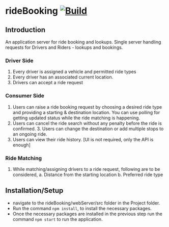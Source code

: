 # rideBooking [![Build](https://www.travis-ci.com/rohitdgp/rideBooking.svg?branch=main)](https://www.travis-ci.com/rohitdgp/rideBooking)

## Introduction
An application server for ride booking and lookups. Single server handling requests for Drivers and Riders - lookups and bookings.

### Driver Side
1. Every driver is assigned a vehicle and permitted ride types
2. Every driver has an associated current location. 
3. Drivers can accept a ride request 

### Consumer Side 
1. Users can raise a ride booking request by choosing a desired ride type and providing a starting & destination location. You can use polling for getting updated status while the ride matching is happening. 
2. Users can cancel the ride search without any penalty before the ride is confirmed. 3. Users can change the destination or add multiple stops to an ongoing ride. 
4. Users can view their ride history. [UI is not required, only the API is enough] 

### Ride Matching 
1. While matching/assigning drivers to a ride request, following are to be considered, a. Distance from the starting location 
b. Preferred ride type 


## Installation/Setup

* navigate to the rideBooking/webServer/src folder in the Project folder.
* Run the command `npm install`, to install the necessary packages.
* Once the necessary packages are installed in the previous step run the command `npm start` to run the application.
